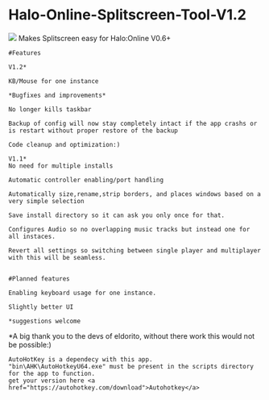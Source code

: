 # Halo-Online-Splitscreen-Tool-V1.2
<img src="https://i.imgur.com/7hetQGX.png"/>
Makes Splitscreen easy for Halo:Online V0.6+
	
	#Features
	
	V1.2*
	
	KB/Mouse for one instance
	
	*Bugfixes and improvements*
	
	No longer kills taskbar
	
	Backup of config will now stay completely intact if the app crashs or is restart without proper restore of the backup

	Code cleanup and optimization:)
	
	V1.1*
	No need for multiple installs

	Automatic controller enabling/port handling

	Automatically size,rename,strip borders, and places windows based on a very simple selection

	Save install directory so it can ask you only once for that.

	Configures Audio so no overlapping music tracks but instead one for all instaces.

	Revert all settings so switching between single player and multiplayer with this will be seamless.


	#Planned features

	Enabling keyboard usage for one instance.

	Slightly better UI

	*suggestions welcome

*A big thank you to the devs of eldorito, without there work this would not be possible:)

	AutoHotKey is a dependecy with this app.
	"bin\AHK\AutoHotkeyU64.exe" must be present in the scripts directory for the app to function.
	get your version here <a href="https://autohotkey.com/download">Autohotkey</a>
